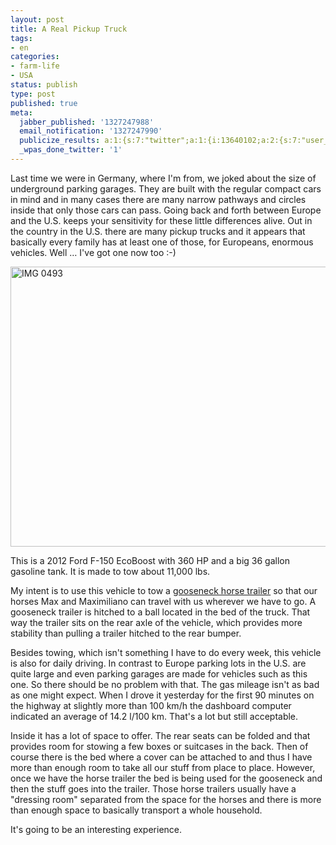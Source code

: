 ```yaml
---
layout: post
title: A Real Pickup Truck
tags:
- en
categories:
- farm-life
- USA
status: publish
type: post
published: true
meta:
  jabber_published: '1327247988'
  email_notification: '1327247990'
  publicize_results: a:1:{s:7:"twitter";a:1:{i:13640102;a:2:{s:7:"user_id";s:10:"snscaimito";s:7:"post_id";s:18:"161115860361150464";}}}
  _wpas_done_twitter: '1'
---
```

<p>Last time we were in Germany, where I'm from, we joked about the size of underground parking garages. They are built with the regular compact cars in mind and in many cases there are many narrow pathways and circles inside that only those cars can pass. Going back and forth between Europe and the U.S. keeps your sensitivity for these little differences alive. Out in the country in the U.S. there are many pickup trucks and it appears that basically every family has at least one of those, for Europeans, enormous vehicles. Well … I've got one now too :-)</p>
<p><img style="display:block;margin-left:auto;margin-right:auto;" title="IMG_0493.jpg" src="http://stephanschwab.files.wordpress.com/2012/01/img_0493.jpg" border="0" alt="IMG 0493" width="600" height="448" /></p>
<p>This is a 2012 Ford F-150 EcoBoost with 360 HP and a big 36 gallon gasoline tank. It is made to tow about 11,000 lbs.</p>
<p>My intent is to use this vehicle to tow a <a href="http://www.google.com/search?q=gooseneck+trailer&amp;hl=en&amp;client=safari&amp;rls=en&amp;prmd=imvns&amp;tbm=isch&amp;tbo=u&amp;source=univ&amp;sa=X&amp;ei=ii4cT_noAoHv0gHGv5WnCw&amp;ved=0CJcBELAE&amp;biw=1034&amp;bih=790&amp;sei=ki4cT5uMIInf0QGg4ISoCw#hl=en&amp;client=safari&amp;rls=en&amp;tbm=isch&amp;sa=1&amp;q=gooseneck+horse+trailer&amp;pbx=1&amp;oq=gooseneck+horse+trailer&amp;aq=f&amp;aqi=&amp;aql=&amp;gs_sm=e&amp;gs_upl=47l575l0l966l6l4l0l0l0l1l592l592l5-1l1l0&amp;bav=on.2,or.r_gc.r_pw.r_cp.,cf.osb&amp;fp=1&amp;biw=1034&amp;bih=790">gooseneck horse trailer</a> so that our horses Max and Maximiliano can travel with us wherever we have to go. A gooseneck trailer is hitched to a ball located in the bed of the truck. That way the trailer sits on the rear axle of the vehicle, which provides more stability than pulling a trailer hitched to the rear bumper.</p>
<p>Besides towing, which isn't something I have to do every week, this vehicle is also for daily driving. In contrast to Europe parking lots in the U.S. are quite large and even parking garages are made for vehicles such as this one. So there should be no problem with that. The gas mileage isn't as bad as one might expect. When I drove it yesterday for the first 90 minutes on the highway at slightly more than 100 km/h the dashboard computer indicated an average of 14.2 l/100 km. That's a lot but still acceptable.</p>
<p>Inside it has a lot of space to offer. The rear seats can be folded and that provides room for stowing a few boxes or suitcases in the back. Then of course there is the bed where a cover can be attached to and thus I have more than enough room to take all our stuff from place to place. However, once we have the horse trailer the bed is being used for the gooseneck and then the stuff goes into the trailer. Those horse trailers usually have a "dressing room" separated from the space for the horses and there is more than enough space to basically transport a whole household.</p>
<p>It's going to be an interesting experience.</p>
<p> </p>
